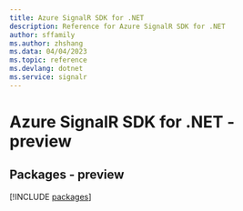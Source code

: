 ```yaml
---
title: Azure SignalR SDK for .NET
description: Reference for Azure SignalR SDK for .NET
author: sffamily
ms.author: zhshang
ms.data: 04/04/2023
ms.topic: reference
ms.devlang: dotnet
ms.service: signalr
---
```

# Azure SignalR SDK for .NET - preview
## Packages - preview
[!INCLUDE [packages](signalr-index.md)]